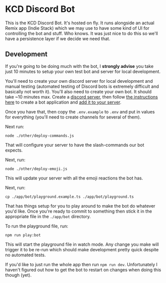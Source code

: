 # KCD Discord Bot

This is the KCD Discord Bot. It's hosted on fly. It runs alongside an actual
Remix app (Indie Stack) which we may use to have some kind of UI for controlling
the bot and stuff. Who knows. It was just nice to do this so we'll have a
persistence layer if we decide we need that.

## Development

If you're going to be doing much with the bot, I **strongly advise** you take
just 10 minutes to setup your own test bot and server for local development.

You'll need to create your own discord server for local development and manual
testing (automated testing of Discord bots is extremely difficult and basically
not worth it). You'll also need to create your own bot. It should take ~10
minutes max. Create a
[discord server](https://support.discord.com/hc/en-us/articles/204849977-How-do-I-create-a-server-),
then follow
[the instructions here](https://discordjs.guide/preparations/setting-up-a-bot-application.html)
to create a bot application and
[add it to your server](https://discordjs.guide/preparations/adding-your-bot-to-servers.html).

Once you have that, then copy the `.env.example` to `.env` and put in values for
everything (you'll need to create channels for several of them).

Next run:

```
node ./other/deploy-commands.js
```

That will configure your server to have the slash-commands our bot expects.

Next, run:

```
node ./other/deploy-emoji.js
```

This will update your server with all the emoji reactions the bot has.

Next, run:

```
cp ./app/bot/playground.example.ts ./app/bot/playground.ts
```

That has things setup for you to play around to make the bot do whatever you'd
like. Once you're ready to commit to something then stick it in the appropriate
file in the `./app/bot` directory.

To run the playground file, run:

```
npm run play:bot
```

This will start the playground file in watch mode. Any change you make will
trigger it to be re-run which should make development pretty quick despite no
automated tests.

If you'd like to just run the whole app then run `npm run dev`. Unfortunately I
haven't figured out how to get the bot to restart on changes when doing this
though (yet).
